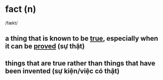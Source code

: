 # fact (n)

/fækt/

## a thing that is known to be [true](../t/true-adj.md#connected-with-facts-rather-than-things-that-have-been-invented-or-guessed), especially when it can be [proved](../p/prove-v.md#prove-something---to-show-it-is-true) (sự thật)

## things that are true rather than things that have been invented (sự kiện/việc có thật)